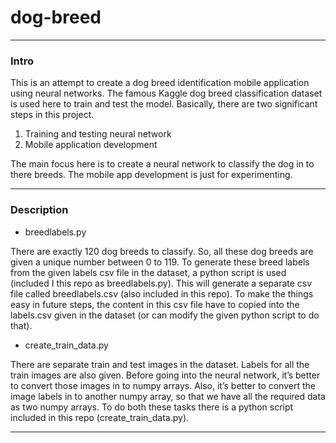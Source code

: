 # dog-breed
---

### Intro

This is an attempt to create a dog breed identification mobile application using neural networks. The famous Kaggle dog breed classification dataset is used here to train and test the model. Basically, there are two significant steps in this project.
1.  Training and testing neural network
2.  Mobile application development

The main focus here is to create a neural network to classify the dog in to there breeds. The mobile app development is just for experimenting. 

---

### Description

- breedlabels.py

There are exactly 120 dog breeds to classify. So, all these dog breeds are given a unique number between 0 to 119. To generate these breed labels from the given labels csv file in the dataset, a python script is used (included I this repo as breedlabels.py). This will generate a separate csv file called breedlabels.csv (also included in this repo). To make the things easy in future steps, the content in this csv file have to copied into the labels.csv given in the dataset (or can modify the given python script to do that).

- create_train_data.py

There are separate train and test images in the dataset. Labels for all the train images are also given. Before going into the neural network, it’s better to convert those images in to numpy arrays. Also, it’s better to convert the image labels in to another numpy array, so that we have all the required data as two numpy arrays. To do both these tasks there is a python script included in this repo (create_train_data.py). 

---
